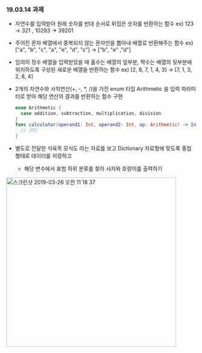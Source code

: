 <h3> 19.03.14 과제 </h3>

- 자연수를 입력받아 원래 숫자를 반대 순서로 뒤집은 숫자를 반환하는 함수
  ex) 123 -> 321 , 10293 -> 39201

- 주어진 문자 배열에서 중복되지 않는 문자만을 뽑아내 배열로 반환해주는 함수
  ex) ["a", "b", "c", "a", "e", "d", "c"]  ->  ["b", "e" ,"d"]

- 임의의 정수 배열을 입력받았을 때 홀수는 배열의 앞부분, 짝수는 배열의 뒷부분에 위치하도록 구성된 새로운 배열을 반환하는 함수
  ex) [2, 8, 7, 1, 4, 3] -> [7, 1, 3, 2, 8, 4]

- 2개의 자연수와 사칙연산(+, -, *, /)을 가진 enum 타입 Arithmetic 을 입력 파라미터로 받아 해당 연산의 결과를 반환하는 함수 구현
  
  ```swift
  enum Arithmetic {
    case addition, subtraction, multiplication, division
  }
  func calculator(operand1: Int, operand2: Int, op: Arithmetic) -> Int {
    // 코드
  }
  ```

- 별도로 전달한 식육목 모식도 라는 자료를 보고 Dictionary 자료형에 맞도록 중첩형태로 데이터를 저장하고
  + 해당 변수에서 표범 하위 분류를 찾아 사자와 호랑이를 출력하기

<img width="450" alt="스크린샷 2019-03-26 오전 11 18 37" src="https://user-images.githubusercontent.com/29372705/54966964-406dea00-4fb9-11e9-90aa-6059b2522b42.png">
